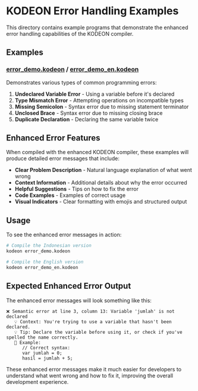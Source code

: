# KODEON Error Handling Examples

This directory contains example programs that demonstrate the enhanced error handling capabilities of the KODEON compiler.

## Examples

### [error_demo.kodeon](error_demo.kodeon) / [error_demo_en.kodeon](error_demo_en.kodeon)

Demonstrates various types of common programming errors:

1. **Undeclared Variable Error** - Using a variable before it's declared
2. **Type Mismatch Error** - Attempting operations on incompatible types
3. **Missing Semicolon** - Syntax error due to missing statement terminator
4. **Unclosed Brace** - Syntax error due to missing closing brace
5. **Duplicate Declaration** - Declaring the same variable twice

## Enhanced Error Features

When compiled with the enhanced KODEON compiler, these examples will produce detailed error messages that include:

-   **Clear Problem Description** - Natural language explanation of what went wrong
-   **Context Information** - Additional details about why the error occurred
-   **Helpful Suggestions** - Tips on how to fix the error
-   **Code Examples** - Examples of correct usage
-   **Visual Indicators** - Clear formatting with emojis and structured output

## Usage

To see the enhanced error messages in action:

```bash
# Compile the Indonesian version
kodeon error_demo.kodeon

# Compile the English version
kodeon error_demo_en.kodeon
```

## Expected Enhanced Error Output

The enhanced error messages will look something like this:

```
❌ Semantic error at line 3, column 13: Variable 'jumlah' is not declared
   💡 Context: You're trying to use a variable that hasn't been declared.
   💡 Tip: Declare the variable before using it, or check if you've spelled the name correctly.
   📘 Example:
      // Correct syntax:
      var jumlah = 0;
      hasil = jumlah + 5;
```

These enhanced error messages make it much easier for developers to understand what went wrong and how to fix it, improving the overall development experience.
